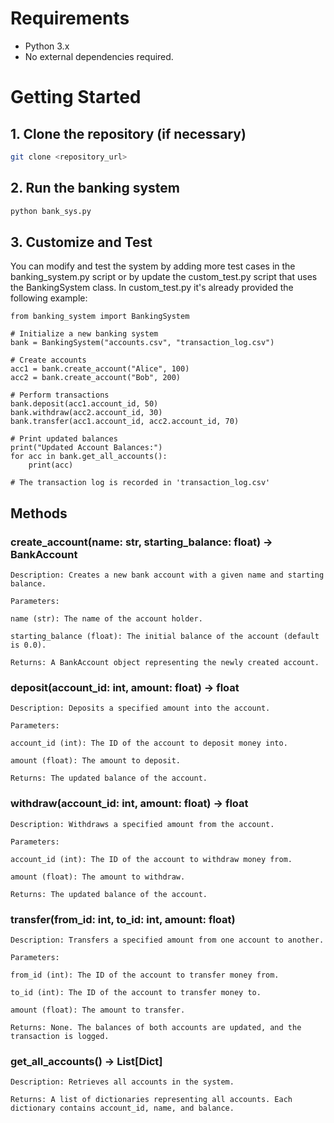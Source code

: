 
# Requirements
- Python 3.x
- No external dependencies required.

# Getting Started

## 1. Clone the repository (if necessary)
```sh
git clone <repository_url>
```
## 2. Run the banking system
```sh
python bank_sys.py
```

## 3. Customize and Test
You can modify and test the system by adding more test cases in the banking_system.py script or by update the custom_test.py script that uses the BankingSystem class. In custom_test.py it's already provided the following example:
```
from banking_system import BankingSystem

# Initialize a new banking system
bank = BankingSystem("accounts.csv", "transaction_log.csv")

# Create accounts
acc1 = bank.create_account("Alice", 100)
acc2 = bank.create_account("Bob", 200)

# Perform transactions
bank.deposit(acc1.account_id, 50)
bank.withdraw(acc2.account_id, 30)
bank.transfer(acc1.account_id, acc2.account_id, 70)

# Print updated balances
print("Updated Account Balances:")
for acc in bank.get_all_accounts():
    print(acc)

# The transaction log is recorded in 'transaction_log.csv'
```



## Methods
### create_account(name: str, starting_balance: float) -> BankAccount
```
Description: Creates a new bank account with a given name and starting balance.

Parameters:

name (str): The name of the account holder.

starting_balance (float): The initial balance of the account (default is 0.0).

Returns: A BankAccount object representing the newly created account.
```

### deposit(account_id: int, amount: float) -> float
```
Description: Deposits a specified amount into the account.

Parameters:

account_id (int): The ID of the account to deposit money into.

amount (float): The amount to deposit.

Returns: The updated balance of the account.
```


### withdraw(account_id: int, amount: float) -> float
```
Description: Withdraws a specified amount from the account.

Parameters:

account_id (int): The ID of the account to withdraw money from.

amount (float): The amount to withdraw.

Returns: The updated balance of the account.
```

### transfer(from_id: int, to_id: int, amount: float)
```
Description: Transfers a specified amount from one account to another.

Parameters:

from_id (int): The ID of the account to transfer money from.

to_id (int): The ID of the account to transfer money to.

amount (float): The amount to transfer.

Returns: None. The balances of both accounts are updated, and the transaction is logged.
```

### get_all_accounts() -> List[Dict]
```
Description: Retrieves all accounts in the system.

Returns: A list of dictionaries representing all accounts. Each dictionary contains account_id, name, and balance.
```

